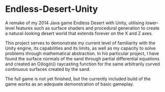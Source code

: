 # Endless-Desert-Unity
A remake of my 2014 Java game Endless Desert with Unity, utilising lower-level features such as surface shaders and procedural generation to create a natural-looking desert world that extends forever on the X and Z axes.

This project serves to demonstrate my current level of familiarity with the Unity engine, its capabilities and its limits, as well as my capacity to solve problems through mathematical abstraction. In his particular project, I have found the surface normals of the sand through partial differential equations and created an O(log(n)) raycasting function for the same arbitrarily curved continuous surfaces created by the sand.

The full game is not yet finished, but the currently included build of the game works as an adequate demonstration of basic gameplay.
